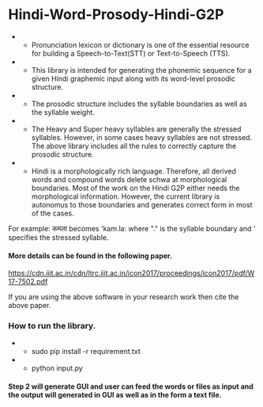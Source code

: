 # Hindi-Word-Prosody-Hindi-G2P
- - Pronunciation lexicon or dictionary is one of the essential resource for building a Speech-to-Text(STT)  or Text-to-Speech (TTS). 
- - This library is intended for generating the phonemic sequence for a given Hindi graphemic input along with its word-level prosodic structure. 
- - The prosodic structure includes the syllable boundaries as well as the syllable weight.
- - The Heavy and Super heavy syllables are generally the stressed syllables. However, in some cases heavy syllables are not stressed. The above library includes all the rules to correctly capture the prosodic structure.
- - Hindi is a morphologically rich language. Therefore, all derived words and compound words delete schwa at morphological boundaries. Most of the work on the Hindi G2P either needs the morphological information. However, the current library is autonomus to those boundaries and generates correct form in most of the cases.

For example: कमला becomes 'kam.la: where "." is the syllable boundary and ' specifies the stressed syllable.

#### More details can be found in the following paper. 

https://cdn.iiit.ac.in/cdn/ltrc.iiit.ac.in/icon2017/proceedings/icon2017/pdf/W17-7502.pdf

If you are using the above software in your research work then cite  the above paper.

### How to run the library.

- - sudo pip install -r requirement.txt
- - python input.py

#### Step 2 will generate GUI and user can feed the words or files as input and the output will generated in GUI as well as in the form a text file.
